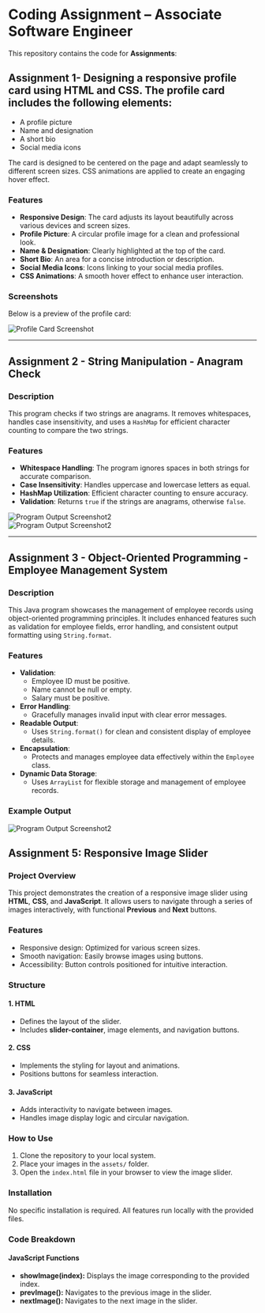 # Coding Assignment – Associate Software Engineer

This repository contains the code for **Assignments**: 

## Assignment 1- Designing a responsive profile card using HTML and CSS. The profile card includes the following elements:

- A profile picture
- Name and designation
- A short bio
- Social media icons

The card is designed to be centered on the page and adapt seamlessly to different screen sizes. CSS animations are applied to create an engaging hover effect.

### Features

- **Responsive Design**: The card adjusts its layout beautifully across various devices and screen sizes.
- **Profile Picture**: A circular profile image for a clean and professional look.
- **Name & Designation**: Clearly highlighted at the top of the card.
- **Short Bio**: An area for a concise introduction or description.
- **Social Media Icons**: Icons linking to your social media profiles.
- **CSS Animations**: A smooth hover effect to enhance user interaction.

### Screenshots

Below is a preview of the profile card:

![Profile Card Screenshot](/Assignment1/assets/profileCard.png)  

---

## Assignment 2 - String Manipulation - Anagram Check

### Description
This program checks if two strings are anagrams. It removes whitespaces, handles case insensitivity, and uses a `HashMap` for efficient character counting to compare the two strings.

### Features
- **Whitespace Handling**: The program ignores spaces in both strings for accurate comparison.
- **Case Insensitivity**: Handles uppercase and lowercase letters as equal.
- **HashMap Utilization**: Efficient character counting to ensure accuracy.
- **Validation**: Returns `true` if the strings are anagrams, otherwise `false`.

![Program Output Screenshot2](/Assignment2/assets/Screenshot1.png)  
![Program Output Screenshot2](/Assignment2/assets/Screenshot2.png)  

---

## Assignment 3 - Object-Oriented Programming - Employee Management System

### Description
This Java program showcases the management of employee records using object-oriented programming principles. It includes enhanced features such as validation for employee fields, error handling, and consistent output formatting using `String.format`.

### Features
- **Validation**:
    - Employee ID must be positive.
    - Name cannot be null or empty.
    - Salary must be positive.
- **Error Handling**:
    - Gracefully manages invalid input with clear error messages.
- **Readable Output**:
    - Uses `String.format()` for clean and consistent display of employee details.
- **Encapsulation**:
    - Protects and manages employee data effectively within the `Employee` class.
- **Dynamic Data Storage**:
    - Uses `ArrayList` for flexible storage and management of employee records.


### Example Output
![Program Output Screenshot2](/Assignment3/assets/Employee.png)


## Assignment 5: Responsive Image Slider

### Project Overview
This project demonstrates the creation of a responsive image slider using **HTML**, **CSS**, and **JavaScript**. It allows users to navigate through a series of images interactively, with functional **Previous** and **Next** buttons.

### Features
- Responsive design: Optimized for various screen sizes.
- Smooth navigation: Easily browse images using buttons.
- Accessibility: Button controls positioned for intuitive interaction.

### Structure
#### 1. **HTML**
   - Defines the layout of the slider.
   - Includes **slider-container**, image elements, and navigation buttons.

#### 2. **CSS**
   - Implements the styling for layout and animations.
   - Positions buttons for seamless interaction.

#### 3. **JavaScript**
   - Adds interactivity to navigate between images.
   - Handles image display logic and circular navigation.

### How to Use
1. Clone the repository to your local system.
2. Place your images in the `assets/` folder.
3. Open the `index.html` file in your browser to view the image slider.

### Installation
No specific installation is required. All features run locally with the provided files.

### Code Breakdown
#### JavaScript Functions
- **showImage(index):** Displays the image corresponding to the provided index.
- **prevImage():** Navigates to the previous image in the slider.
- **nextImage():** Navigates to the next image in the slider.


